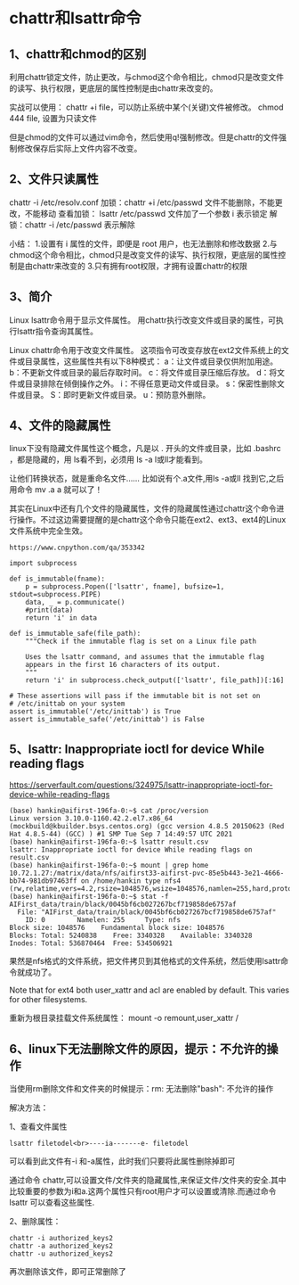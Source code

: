 # chattr和lsattr命令

## 1、chattr和chmod的区别
利用chattr锁定文件，防止更改，与chmod这个命令相比，chmod只是改变文件的读写、执行权限，更底层的属性控制是由chattr来改变的。

实战可以使用：
chattr +i file，可以防止系统中某个(关键)文件被修改。
chmod 444 file, 设置为只读文件

但是chmod的文件可以通过vim命令，然后使用q!强制修改。但是chattr的文件强制修改保存后实际上文件内容不改变。

## 2、文件只读属性
chattr -i /etc/resolv.conf
加锁：chattr +i /etc/passwd 文件不能删除，不能更改，不能移动
查看加锁： lsattr /etc/passwd 文件加了一个参数 i 表示锁定
解锁：chattr -i /etc/passwd 表示解除

小结：
1.设置有 i 属性的文件，即便是 root 用户，也无法删除和修改数据
2.与chmod这个命令相比，chmod只是改变文件的读写、执行权限，更底层的属性控制是由chattr来改变的
3.只有拥有root权限，才拥有设置chattr的权限

## 3、简介
Linux lsattr命令用于显示文件属性。
用chattr执行改变文件或目录的属性，可执行lsattr指令查询其属性。

Linux chattr命令用于改变文件属性。
这项指令可改变存放在ext2文件系统上的文件或目录属性，这些属性共有以下8种模式：
a：让文件或目录仅供附加用途。
b：不更新文件或目录的最后存取时间。
c：将文件或目录压缩后存放。
d：将文件或目录排除在倾倒操作之外。
i：不得任意更动文件或目录。
s：保密性删除文件或目录。
S：即时更新文件或目录。
u：预防意外删除。

## 4、文件的隐藏属性
linux下没有隐藏文件属性这个概念，凡是以 . 开头的文件或目录，比如 .bashrc ，都是隐藏的，用 ls看不到，必须用 ls -a l或ll才能看到。

让他们转换状态，就是重命名文件……
比如说有个.a文件,用ls -a或ll 找到它,之后用命令 mv .a a 就可以了！

其实在Linux中还有几个文件的隐藏属性，文件的隐藏属性通过chattr这个命令进行操作。不过这边需要提醒的是chattr这个命令只能在ext2、ext3、ext4的Linux文件系统中完全生效。

```
https://www.cnpython.com/qa/353342

import subprocess

def is_immutable(fname):
    p = subprocess.Popen(['lsattr', fname], bufsize=1, stdout=subprocess.PIPE)
    data, _ = p.communicate()
    #print(data)
    return 'i' in data

def is_immutable_safe(file_path):
    """Check if the immutable flag is set on a Linux file path

    Uses the lsattr command, and assumes that the immutable flag
    appears in the first 16 characters of its output.
    """
    return 'i' in subprocess.check_output(['lsattr', file_path])[:16]

# These assertions will pass if the immutable bit is not set on
# /etc/inittab on your system
assert is_immutable('/etc/inittab') is True
assert is_immutable_safe('/etc/inittab') is False
```

## 5、lsattr: Inappropriate ioctl for device While reading flags
https://serverfault.com/questions/324975/lsattr-inappropriate-ioctl-for-device-while-reading-flags
```
(base) hankin@aifirst-196fa-0:~$ cat /proc/version 
Linux version 3.10.0-1160.42.2.el7.x86_64 (mockbuild@kbuilder.bsys.centos.org) (gcc version 4.8.5 20150623 (Red Hat 4.8.5-44) (GCC) ) #1 SMP Tue Sep 7 14:49:57 UTC 2021
(base) hankin@aifirst-196fa-0:~$ lsattr result.csv 
lsattr: Inappropriate ioctl for device While reading flags on result.csv
(base) hankin@aifirst-196fa-0:~$ mount | grep home
10.72.1.27:/matrix/data/nfs/aifirst33-aifirst-pvc-85e5b443-3e21-4666-bb74-981db97463ff on /home/hankin type nfs4 (rw,relatime,vers=4.2,rsize=1048576,wsize=1048576,namlen=255,hard,proto=tcp,timeo=600,retrans=2,sec=sys,clientaddr=10.72.1.34,local_lock=none,addr=10.72.1.27)
(base) hankin@aifirst-196fa-0:~$ stat -f AIFirst_data/train/black/0045bf6cb027267bcf719858de6757af 
  File: "AIFirst_data/train/black/0045bf6cb027267bcf719858de6757af"
    ID: 0        Namelen: 255     Type: nfs
Block size: 1048576    Fundamental block size: 1048576
Blocks: Total: 5240838    Free: 3340328    Available: 3340328
Inodes: Total: 536870464  Free: 534506921
```
果然是nfs格式的文件系统，把文件拷贝到其他格式的文件系统，然后使用lsattr命令就成功了。

Note that for ext4 both user_xattr and acl are enabled by default. This varies for other filesystems.

重新为根目录挂载文件系统属性：
mount -o remount,user_xattr /

## 6、linux下无法删除文件的原因，提示：不允许的操作
当使用rm删除文件和文件夹的时候提示：rm: 无法删除"bash": 不允许的操作

解决方法：

1、查看文件属性
```
lsattr filetodel<br>----ia-------e- filetodel
```
可以看到此文件有-i 和-a属性，此时我们只要将此属性删除掉即可

通过命令 chattr,可以设置文件/文件夹的隐藏属性,来保证文件/文件夹的安全.其中比较重要的参数为i和a.这两个属性只有root用户才可以设置或清除.而通过命令 lsattr 可以查看这些属性.

2、删除属性：
```
chattr -i authorized_keys2
chattr -a authorized_keys2
chattr -u authorized_keys2
```
再次删除该文件，即可正常删除了